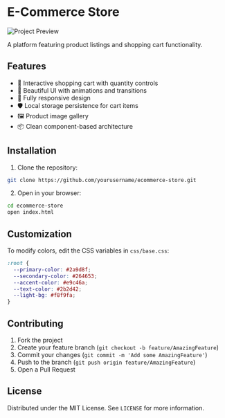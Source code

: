 # E-Commerce Store

![Project Preview](assets/images/preview.jpg)

A platform featuring product listings and shopping cart functionality.

## Features

- 🛒 Interactive shopping cart with quantity controls
- 🎨 Beautiful UI with animations and transitions
- 📱 Fully responsive design
- 🛡️ Local storage persistence for cart items
- 🖼️ Product image gallery
- 📦 Clean component-based architecture


## Installation

1. Clone the repository:
```bash
git clone https://github.com/yourusername/ecommerce-store.git
```

2. Open in your browser:
```bash
cd ecommerce-store
open index.html
```

## Customization

To modify colors, edit the CSS variables in `css/base.css`:
```css
:root {
  --primary-color: #2a9d8f;
  --secondary-color: #264653;
  --accent-color: #e9c46a;
  --text-color: #2b2d42;
  --light-bg: #f8f9fa;
}
```

## Contributing

1. Fork the project
2. Create your feature branch (`git checkout -b feature/AmazingFeature`)
3. Commit your changes (`git commit -m 'Add some AmazingFeature'`)
4. Push to the branch (`git push origin feature/AmazingFeature`)
5. Open a Pull Request

## License

Distributed under the MIT License. See `LICENSE` for more information.
